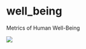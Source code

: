# well_being
Metrics of Human Well-Being

![](https://github.com/joannarashid/well_being/images/viz.gif)
